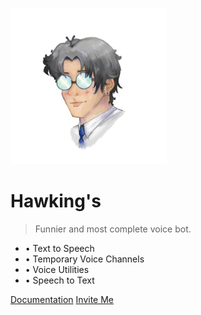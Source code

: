 ![logo](media/logo.png)

# Hawking's

> Funnier and most complete voice bot.

- • Text to Speech
- • Temporary Voice Channels
- • Voice Utilities
- • Speech to Text

[Documentation](/?id=introducing-hawking39s)
[Invite Me](https://discord.com/oauth2/authorize?client_id=828540208743710741&permissions=871722000&scope=bot%20applications.commands)
